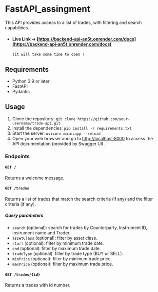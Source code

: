 # FastAPI_assingment

This API provides access to a list of trades, with filtering and search capabilities.
- #### Live Link ->   [https://backend-api-an5t.onrender.com/docs](https://backend-api-an5t.onrender.com/docs)
      (it will take some time to open )
## Requirements

- Python 3.9 or later
- FastAPI
- Pydantic

## Usage

1. Clone the repository: `git clone https://github.com/your-username/trade-api.git`
2. Install the dependencies: `pip install -r requirements.txt`
3. Start the server: `uvicorn main:app --reload`
4. Open your web browser and go to [http://localhost:8000](http://localhost:8000) to access the API documentation (provided by Swagger UI).

### Endpoints

#### `GET /`

Returns a welcome message.

#### `GET /trades`

Returns a list of trades that match the search criteria (if any) and the filter criteria (if any).

##### Query parameters

- `search` (optional): search for trades by Counterparty, Instrument ID, Instrument name and Trader.
- `assetClass` (optional): filter by asset class.
- `start` (optional): filter by minimum trade date.
- `end` (optional): filter by maximum trade date.
- `tradeType` (optional): filter by trade type (BUY or SELL).
- `minPrice` (optional): filter by minimum trade price.
- `maxPrice` (optional): filter by maximum trade price.

#### `GET /trades/{id}`

Returns a  trades with id number.

